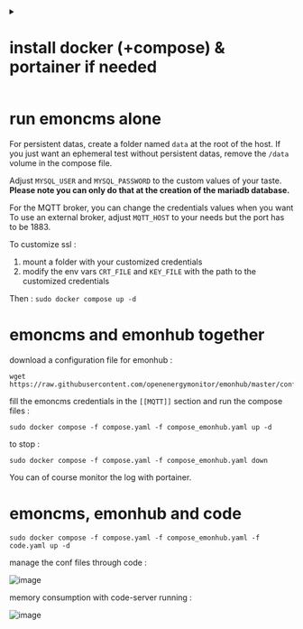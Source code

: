 
<details><summary><h1>install docker (+compose) & portainer if needed</h1></summary>

https://docs.docker.com/engine/install/debian/ or https://docs.docker.com/engine/install/ubuntu/

it should install all the stack (docker and compose) but for more info on docker compose : https://github.com/docker/compose

check docker version :
```
docker --version
docker compose version
```

manage log size : `nano /etc/docker/daemon.json`

with the following content :

```
{
  "log-driver": "json-file",
  "log-opts": {
    "max-size": "3m",
    "max-file": "3",
    "labels": "production_status",
    "env": "os,customer"
  }
}
```
and restart the docker daemon : `sudo systemctl restart docker`

for container management, it is nice to use portainer :

- create a `portainer_data` volume `sudo docker volume create portainer_data`
- run portainer as a daemon : `sudo docker run -d -p 8000:8000 -p 9443:9443 --name portainer --restart=always -v /var/run/docker.sock:/var/run/docker.sock -v portainer_data:/data portainer/portainer-ce:lts`

you can reach portainer UI on https://127.0.0.1:9443

cf https://docs.portainer.io/start/install-ce

</details>

# run emoncms alone

For persistent datas, create a folder named `data` at the root of the host.
If you just want an ephemeral test without persistent datas, remove the `/data` volume in the compose file.

Adjust `MYSQL_USER` and `MYSQL_PASSWORD` to the custom values of your taste. 
**Please note you can only do that at the creation of the mariadb database.**

For the MQTT broker, you can change the credentials values when you want
To use an external broker, adjust `MQTT_HOST` to your needs but the port has to be 1883.

To customize ssl :
1) mount a folder with your customized credentials
2) modify the env vars `CRT_FILE` and `KEY_FILE` with the path to the customized credentials

Then : `sudo docker compose up -d`

# emoncms and emonhub together

download a configuration file for emonhub :

```
wget https://raw.githubusercontent.com/openenergymonitor/emonhub/master/conf/emonhub.conf
```
fill the emoncms credentials in the `[[MQTT]]` section and run the compose files :

```
sudo docker compose -f compose.yaml -f compose_emonhub.yaml up -d
```
to stop :
```
sudo docker compose -f compose.yaml -f compose_emonhub.yaml down
```

You can of course monitor the log with portainer.

# emoncms, emonhub and code

```
sudo docker compose -f compose.yaml -f compose_emonhub.yaml -f code.yaml up -d
```
manage the conf files through code :

![image](https://github.com/user-attachments/assets/630d1fa9-ee86-415d-8978-fc1f70d360cd)

memory consumption with code-server running :

![image](https://github.com/user-attachments/assets/648ec686-12df-4358-8a22-a5548a364a7e)
